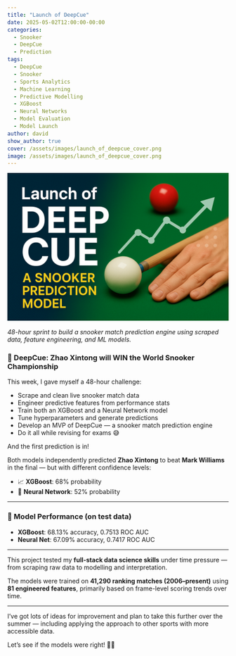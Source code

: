 ```yaml
---
title: "Launch of DeepCue"
date: 2025-05-02T12:00:00-00:00
categories:
  - Snooker
  - DeepCue
  - Prediction
tags:
  - DeepCue
  - Snooker
  - Sports Analytics
  - Machine Learning
  - Predictive Modelling
  - XGBoost
  - Neural Networks
  - Model Evaluation
  - Model Launch
author: david
show_author: true
cover: /assets/images/launch_of_deepcue_cover.png
image: /assets/images/launch_of_deepcue_cover.png
---
```


![Launch of DeepCue cover image](/assets/images/launch_of_deepcue_cover.png)

_48-hour sprint to build a snooker match prediction engine using scraped data, feature engineering, and ML models._

<!--more-->
### 🤖 DeepCue: Zhao Xintong will WIN the World Snooker Championship

This week, I gave myself a 48-hour challenge:

- Scrape and clean live snooker match data  
- Engineer predictive features from performance stats  
- Train both an XGBoost and a Neural Network model  
- Tune hyperparameters and generate predictions  
- Develop an MVP of DeepCue — a snooker match prediction engine  
- Do it all while revising for exams 😅

And the first prediction is in!

Both models independently predicted **Zhao Xintong** to beat **Mark Williams** in the final — but with different confidence levels:

- 📈 **XGBoost**: 68% probability  
- 🤖 **Neural Network**: 52% probability  

---

### 🎯 Model Performance (on test data)

- **XGBoost**: 68.13% accuracy, 0.7513 ROC AUC  
- **Neural Net**: 67.09% accuracy, 0.7417 ROC AUC  

---

This project tested my **full-stack data science skills** under time pressure — from scraping raw data to modelling and interpretation.

The models were trained on **41,290 ranking matches (2006–present)** using **81 engineered features**, primarily based on frame-level scoring trends over time.

---

I’ve got lots of ideas for improvement and plan to take this further over the summer — including applying the approach to other sports with more accessible data.

Let’s see if the models were right! 🧠🎯
